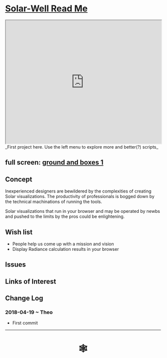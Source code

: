 <span style=display:none; >[You are now in a GitHub source code view - click this link to view Read Me file as a web page]( #solar-well/README.md "View file as a web page." ) </span>

# [Solar-Well Read Me]( #solar-well/README.md )


<iframe class=iframeReadMe src=http://rawgit.com/ladybug-tools/spider/master/solar-well/sun-range-dev/ground-and-boxes-1.html width=100% height=400px >Iframes are not displayed on github.com</iframe>
_First project here. Use the left menu to explore more and better(?) scripts_


## full screen: [ground and boxes 1]( http://rawgit.com/ladybug-tools/spider/master/solar-well/sun-range-dev/ground-and-boxes-1.html )


## Concept

Inexperienced designers are bewildered by the complexities of creating Solar visualizations. The productivity of professionals is bogged down by the technical machinations of running the tools.

Solar visualizations that run in your browser and may be operated by newbs and pushed to the limits by the pros could be enlightening.



## Wish list

* People help us come up with a mission and vision
* Display Radiance calculation results in your browser

## Issues



## Links of Interest



## Change Log

### 2018-04-19 ~ Theo

* First commit

***

# <center title="hello!" ><a href=javascript:window.scrollTo(0,0); style=text-decoration:none; > &#x1f578; </a></center>




